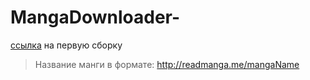 # MangaDownloader-
[cсылка](https://github.com/nvjrsgu/MangaDownloader-/blob/master/out/MangaDownloader-.jar) на первую сборку

>Название манги в формате: http://readmanga.me/mangaName
